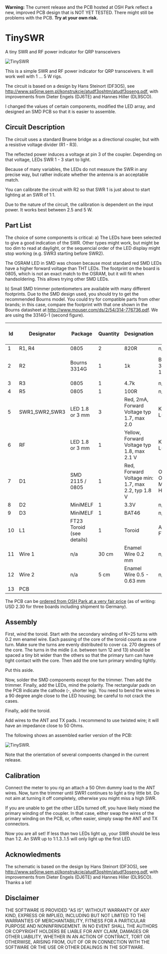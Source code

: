 **Warning:** The current release and the PCB hosted at OSH Park reflect a new, improved PCB design that is NOT YET TESTED. There might still be problems with the PCB. **Try at your own risk.**

# TinySWR
A tiny SWR and RF power indicator for QRP transceivers

![TinySWR](https://raw.githubusercontent.com/mfhepp/tinyswr/master/images/tinyswr1.png)

This is a simple SWR and RF power indicator for QRP transceivers. It will work well with 1 ... 5 W rigs.

The circuit is based on a design by Hans Steinort (DF3OS),
see http://www.sp5jnw.sem.pl/konstrukcje/atudf3oshtm/atudf3oseng.pdf,
with improvements from Dieter Engels (DJ6TE) and 
Hannes Hiller (DL9SCO).

I changed the values of certain components, modified the LED array, and designed an SMD PCB so that it is easier to assemble.

## Circuit Description ##
The circuit uses a standard Bruene bridge as a directional coupler, but with a resistive voltage divider (R1 - R3).

The reflected power induces a voltage at pin 3 of the coupler. Depending on that voltage, LEDs SWR 1 - 3 start to light.

Because of many variables, the LEDs do not measure the SWR in any precise way, but rather indicate whether the antenna is an acceptable match.

You can calibrate the circuit with R2 so that SWR 1 is just about to start lighting at an SWR of 1:1.

Due to the nature of the circuit, the calibration is dependent on the input power. It works best between 2.5 and 5 W.

## Part List ##
The choice of some components is critical: 
a) The LEDs have been selected to give a good indication of the SWR. Other types might work, but might be too dim to read at daylight, or the sequencial order of the LED display might stop working (e.g. SWR3 starting before SWR2).

The OSRAM LED in SMD was chosen because most standard red SMD LEDs have a higher forward voltage than THT LEDs. The footprint on the board is 0805, which is not an exact match to the OSRAM, but it will fit when handsoldering. This allows trying other SMD LEDs.

b) Small SMD trimmer potentiometers are available with many different footprints. Due to the SMD design used, you should try to get the recommended Bourns model. You could try for compatible parts from other brands; in this case, compare the footprint with that one shown in the Bourns datasheet at http://www.mouser.com/ds/2/54/314-776736.pdf. We are using the 3314G-1 (second figure).

 Id | Designator | Package | Quantity | Designation | MPN | Supplier and Reference |
--- | ---------- | ------- | -------- | ----------- | --- | ---------------------- |
1 | R1, R4 | 0805 | 2 | 820R | n/a | Any | 
2 | R2 | Bourns 3314G | 1 | 1k | Bourns 3314G-1-102E | Mouser: 652-3314G-1-102E | http://www.mouser.de/ProductDetail/Bourns/3314G-1-102E/
3 | R3 | 0805 | 1 | 4.7k | n/a | Any | 
4 | R5 | 0805 | 1 | 100R | n/a | Any | 
5 | SWR1,SWR2,SWR3 | LED 1.8 or 3 mm | 3 | Red, 2mA, Forward Voltage typ 1.7, max 2.0 | KINGBRIGHT L-934LID | Reichelt: LED 3MM 2MA RT | 
6 | RF | LED 1.8 or 3 mm | 1 | Yellow, Forward Voltage typ 1.8, max 2.1 V | KINGBRIGHT L-934LYD | Reichelt: LED 3MM 2MA GE | 
7 | D1 | SMD 2115 / 0805 | 1 | Red, Forward Voltage min: 1.7, max 2.2, typ 1.8 V | OSRAM OPTO LS M67K-H2L1-1-Z  | Reichelt: LS M67K | 
8 | D2 | MiniMELF | 1 | 3.3V | n/a | Any | 
9 | D3 | MiniMELF | 1 | BAT46 | n/a | Any | 
10 | L1 | FT23 Toroid (see details) | 1 | Toroid | Amidon FT23-43 | Reichelt: FT 23-43 | 
11 | Wire 1 | n/a | 30 cm | Enamel Wire 0.2 mm | n/a | Any | 
12 | Wire 2 | n/a | 5 cm | Enamel Wire 0.5 - 0.63 mm | n/a | Any | 
13 | PCB |  |  |  |  |  | 

The PCB can be [ordered from OSH Park at a very fair price](https://oshpark.com/shared_projects/kZaRTLlD) (as of writing: USD 2.30 for three boards including shipment to Germany).

## Assembly ##
First, wind the toroid. Start with the secondary winding of N=25 turns with 0.2 mm enamel wire. Each passing of the core of the toroid counts as one turn. Make sure the turns are evenly distributed to cover ca. 270 degrees of the core. The turns in the midle (i.e. between turn 12 and 13) should be spaced a tiny bit wider than the others so that the primary turn can have tight contact with the core. Then add the one turn primary winding tightly.

Put this aside.

Now, solder the SMD components except for the trimmer. Then add the trimmer. Finally, add the LEDs, mind the polarity. The rectangular pads on the PCB indicate the cathode (-, shorter leg). You need to bend the wires in a 90 degree angle close to the LED housing; be careful to not crack the cases.

Finally, add the toroid. 

Add wires to the ANT and TX pads. I recommend to use twisted wire; it will have an impedance close to 50 Ohms.

The following shows an assembled earlier version of the PCB:

![TinySWR](https://raw.githubusercontent.com/mfhepp/tinyswr/master/images/tinyswr-photo.png). 

Note that the orientation of several compoents changed in the current release.

## Calibration ##
Connect the meter to you rig an attach a 50 Ohm dummy load to the ANT wires. Now, turn the trimmer until SWR1 continues to light a tiny little bit. Do not aim at turning it off completely, otherwise you might miss a high SWR.

If you are unable to get the other LEDs turned off, you have likely mixed the primary winding of the coupler. In that case, either swap the wires of the primary winding on the PCB, or, often easier, simply swap the ANT and TX connectors.

Now you are all set! If less than two LEDs light up, your SWR should be less than 1:2. An SWR up to 1:1.3..1.5 will only light up the first LED.

## Acknowledments ##
The schematic is based on the design by Hans Steinort (DF3OS),
see http://www.sp5jnw.sem.pl/konstrukcje/atudf3oshtm/atudf3oseng.pdf,
with improvements from Dieter Engels (DJ6TE) and 
Hannes Hiller (DL9SCO). Thanks a lot!

## Disclaimer ##
THE SOFTWARE IS PROVIDED "AS IS", WITHOUT WARRANTY OF ANY KIND, EXPRESS OR IMPLIED, INCLUDING BUT NOT LIMITED TO THE WARRANTIES OF MERCHANTABILITY, FITNESS FOR A PARTICULAR PURPOSE AND NONINFRINGEMENT. IN NO EVENT SHALL THE AUTHORS OR COPYRIGHT HOLDERS BE LIABLE FOR ANY CLAIM, DAMAGES OR OTHER LIABILITY, WHETHER IN AN ACTION OF CONTRACT, TORT OR OTHERWISE, ARISING FROM, OUT OF OR IN CONNECTION WITH THE SOFTWARE OR THE USE OR OTHER DEALINGS IN THE SOFTWARE.

